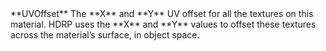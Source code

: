 <tr>
<td>**UVOffset**</td>
<td>The **X** and **Y** UV offset for all the textures on this material. HDRP uses the **X** and **Y** values to offset these textures across the material’s surface, in object space.</td>
</tr>